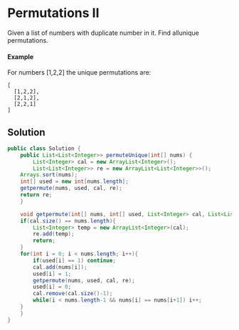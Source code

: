 # Permutations II

Given a list of numbers with duplicate number in it. Find allunique permutations.

#### Example 

For numbers \[1,2,2\] the unique permutations are:

```text
[
  [1,2,2],
  [2,1,2],
  [2,2,1]
]
```

## Solution

```java
public class Solution {
    public List<List<Integer>> permuteUnique(int[] nums) {
        List<Integer> cal = new ArrayList<Integer>();
        List<List<Integer>> re = new ArrayList<List<Integer>>();
	Arrays.sort(nums);
	int[] used = new int[nums.length];		
	getpermute(nums, used, cal, re);        
	return re;
    }

    void getpermute(int[] nums, int[] used, List<Integer> cal, List<List<Integer>> re){
	if(cal.size() == nums.length){
		List<Integer> temp = new ArrayList<Integer>(cal);
		re.add(temp);
		return;
	}
	for(int i = 0; i < nums.length; i++){
		if(used[i] == 1) continue;
		cal.add(nums[i]);
		used[i] = 1;
		getpermute(nums, used, cal, re);
		used[i] = 0;
		cal.remove(cal.size()-1);
		while(i < nums.length-1 && nums[i] == nums[i+1]) i++;
	}
    }    
}

```

